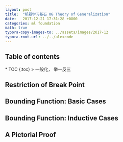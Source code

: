 ```yaml
---
layout: post
title:  "机器学习基石 06 Theory of Generalization"
date:   2017-12-21 17:31:28 +0800
categories: ml foundation
math: true
typora-copy-images-to: ../assets/images/2017-12
typora-root-url: ../../alexcode
---
```

<h2>Table of contents</h2>
* TOC
{:toc}
> 一般化， 举一反三

## Restriction of Break Point







## Bounding Function: Basic Cases







## Bounding Function: Inductive Cases







## A Pictorial Proof



